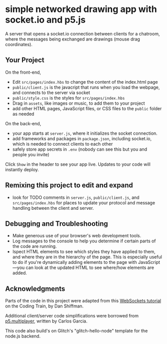 # simple networked drawing app with socket.io and p5.js

A server that opens a socket.io connection between clients for a chatroom, where the messages
being exchanged are drawings (mouse drag coordinates).

## Your Project

On the front-end,

- Edit `src/pages/index.hbs` to change the content of the index.html page
- `public/client.js` is the javacript that runs when you load the webpage, and connects to the server via socket
- `public/style.css` is the styles for `src/pages/index.hbs`
- Drag in `assets`, like images or music, to add them to your project
- add other HTML pages, JavaScript files, or CSS files to the `public` folder as needed

On the back-end,

- your app starts at `server.js`, where it initializes the socket connection.
- add frameworks and packages in `package.json`, including socket.io, which is needed to connect clients to each other
- safely store app secrets in `.env` (nobody can see this but you and people you invite)

Click `Show` in the header to see your app live. Updates to your code will instantly deploy.

## Remixing this project to edit and expand

- look for TODO comments in `server.js`, `public/client.js`, and `src/pages/index.hbs` for places to update your protocol and message handling between the client and server.

## Debugging and Troubleshooting

- Make generous use of your browser's web development tools.
- Log messages to the console to help you determine if certain parts of the code are running.
- Ispect HTML elements to see which styles they have applied to them, and where they are in the hierarchy of the page. This is especially useful to do if you're dynamically adding elements to the page with JavaScript—you can look at the updated HTML to see where/how elements are added.

## Acknowledgments

Parts of the code in this project were adapted from this [WebSockets tutorial](https://thecodingtrain.com/Tutorials/12-websockets/index.html) on the Coding Train, by Dan Shiffman.

Additional client/server code simplifications were borrowed from [p5.multiplayer](https://github.com/L05/p5.multiplayer), written by Carlos Garcia.

This code also build's on Glitch's "glitch-hello-node" template for the node.js backend.